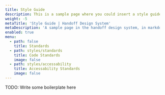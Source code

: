 ```yaml
---
title: Style Guide
description: This is a sample page where you could insert a style guide.
weight: -5
metaTitle: 'Style Guide | Handoff Design System'
metaDescription: 'A sample page in the handoff design system, in markdown'
enabled: true
menu: 
  - path: false
    title: Standards
  - path: styles/standards
    title: Code Standards
    image: false
  - path: styles/accessability
    title: Accessability Standards
    image: false
---
```

TODO: Write some boilerplate here